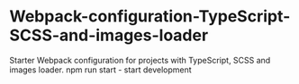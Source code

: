 # Webpack-configuration-TypeScript-SCSS-and-images-loader
Starter Webpack configuration for projects with TypeScript, SCSS and images loader.
npm run start - start development
